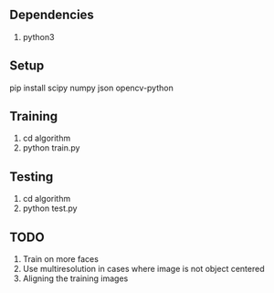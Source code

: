 Dependencies
-----------------
1) python3

Setup
---------
pip install scipy numpy json opencv-python

Training
-----------
1) cd algorithm
2) python train.py

Testing
---------
1) cd algorithm
2) python test.py

TODO
--------
1) Train on more faces
2) Use multiresolution in cases where image is not object centered
3) Aligning the training images